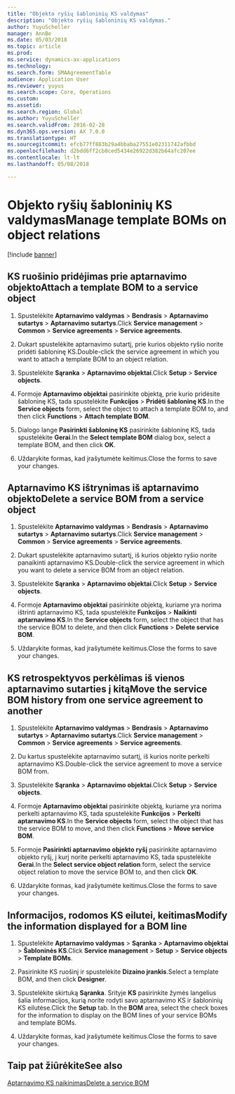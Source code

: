 ```yaml
---
title: "Objekto ryšių šabloninių KS valdymas"
description: "Objekto ryšių šabloninių KS valdymas."
author: YuyuScheller
manager: AnnBe
ms.date: 05/03/2018
ms.topic: article
ms.prod: 
ms.service: dynamics-ax-applications
ms.technology: 
ms.search.form: SMAAgreementTable
audience: Application User
ms.reviewer: yuyus
ms.search.scope: Core, Operations
ms.custom: 
ms.assetid: 
ms.search.region: Global
ms.author: YuyuScheller
ms.search.validFrom: 2016-02-28
ms.dyn365.ops.version: AX 7.0.0
ms.translationtype: HT
ms.sourcegitcommit: efcb77ff883b29a4bbaba27551e02311742afbbd
ms.openlocfilehash: d2bdd6ff2cb8ced5434e26922d382b64afc207ee
ms.contentlocale: lt-lt
ms.lasthandoff: 05/08/2018

---
```



# <a name="manage-template-boms-on-object-relations"></a><span data-ttu-id="dd493-103">Objekto ryšių šabloninių KS valdymas</span><span class="sxs-lookup"><span data-stu-id="dd493-103">Manage template BOMs on object relations</span></span> 

[!include [banner](../includes/banner.md)]


## <a name="attach-a-template-bom-to-a-service-object"></a><span data-ttu-id="dd493-104">KS ruošinio pridėjimas prie aptarnavimo objekto</span><span class="sxs-lookup"><span data-stu-id="dd493-104">Attach a template BOM to a service object</span></span>

1.  <span data-ttu-id="dd493-105">Spustelėkite **Aptarnavimo valdymas** \> **Bendrasis** \> **Aptarnavimo sutartys** \> **Aptarnavimo sutartys**.</span><span class="sxs-lookup"><span data-stu-id="dd493-105">Click **Service management** \> **Common** \> **Service agreements** \> **Service agreements**.</span></span>

2.  <span data-ttu-id="dd493-106">Dukart spustelėkite aptarnavimo sutartį, prie kurios objekto ryšio norite pridėti šabloninę KS.</span><span class="sxs-lookup"><span data-stu-id="dd493-106">Double-click the service agreement in which you want to attach a template BOM to an object relation.</span></span>

3.  <span data-ttu-id="dd493-107">Spustelėkite **Sąranka** \> **Aptarnavimo objektai**.</span><span class="sxs-lookup"><span data-stu-id="dd493-107">Click **Setup** \> **Service objects**.</span></span>

4.  <span data-ttu-id="dd493-108">Formoje **Aptarnavimo objektai** pasirinkite objektą, prie kurio pridėsite šabloninę KS, tada spustelėkite **Funkcijos** \> **Pridėti šabloninę KS**.</span><span class="sxs-lookup"><span data-stu-id="dd493-108">In the **Service objects** form, select the object to attach a template BOM to, and then click **Functions** \> **Attach template BOM**.</span></span>

5.  <span data-ttu-id="dd493-109">Dialogo lange **Pasirinkti šabloninę KS** pasirinkite šabloninę KS, tada spustelėkite **Gerai**.</span><span class="sxs-lookup"><span data-stu-id="dd493-109">In the **Select template BOM** dialog box, select a template BOM, and then click **OK**.</span></span>

6.  <span data-ttu-id="dd493-110">Uždarykite formas, kad įrašytumėte keitimus.</span><span class="sxs-lookup"><span data-stu-id="dd493-110">Close the forms to save your changes.</span></span>

## <a name="delete-a-service-bom-from-a-service-object"></a><span data-ttu-id="dd493-111">Aptarnavimo KS ištrynimas iš aptarnavimo objekto</span><span class="sxs-lookup"><span data-stu-id="dd493-111">Delete a service BOM from a service object</span></span>

1.  <span data-ttu-id="dd493-112">Spustelėkite **Aptarnavimo valdymas** \> **Bendrasis** \> **Aptarnavimo sutartys** \> **Aptarnavimo sutartys**.</span><span class="sxs-lookup"><span data-stu-id="dd493-112">Click **Service management** \> **Common** \> **Service agreements** \> **Service agreements**.</span></span>

2.  <span data-ttu-id="dd493-113">Dukart spustelėkite aptarnavimo sutartį, iš kurios objekto ryšio norite panaikinti aptarnavimo KS.</span><span class="sxs-lookup"><span data-stu-id="dd493-113">Double-click the service agreement in which you want to delete a service BOM from an object relation.</span></span>

3.  <span data-ttu-id="dd493-114">Spustelėkite **Sąranka** \> **Aptarnavimo objektai**.</span><span class="sxs-lookup"><span data-stu-id="dd493-114">Click **Setup** \> **Service objects**.</span></span>

4.  <span data-ttu-id="dd493-115">Formoje **Aptarnavimo objektai** pasirinkite objektą, kuriame yra norima ištrinti aptarnavimo KS, tada spustelėkite **Funkcijos** \> **Naikinti aptarnavimo KS**.</span><span class="sxs-lookup"><span data-stu-id="dd493-115">In the **Service objects** form, select the object that has the service BOM to delete, and then click **Functions** \> **Delete service BOM**.</span></span>

5.  <span data-ttu-id="dd493-116">Uždarykite formas, kad įrašytumėte keitimus.</span><span class="sxs-lookup"><span data-stu-id="dd493-116">Close the forms to save your changes.</span></span>

## <a name="move-the-service-bom-history-from-one-service-agreement-to-another"></a><span data-ttu-id="dd493-117">KS retrospektyvos perkėlimas iš vienos aptarnavimo sutarties į kitą</span><span class="sxs-lookup"><span data-stu-id="dd493-117">Move the service BOM history from one service agreement to another</span></span>

1.  <span data-ttu-id="dd493-118">Spustelėkite **Aptarnavimo valdymas** \> **Bendrasis** \> **Aptarnavimo sutartys** \> **Aptarnavimo sutartys**.</span><span class="sxs-lookup"><span data-stu-id="dd493-118">Click **Service management** \> **Common** \> **Service agreements** \> **Service agreements**.</span></span>

2.  <span data-ttu-id="dd493-119">Du kartus spustelėkite aptarnavimo sutartį, iš kurios norite perkelti aptarnavimo KS.</span><span class="sxs-lookup"><span data-stu-id="dd493-119">Double-click the service agreement to move a service BOM from.</span></span>

3.  <span data-ttu-id="dd493-120">Spustelėkite **Sąranka** \> **Aptarnavimo objektai**.</span><span class="sxs-lookup"><span data-stu-id="dd493-120">Click **Setup** \> **Service objects**.</span></span>

4.  <span data-ttu-id="dd493-121">Formoje **Aptarnavimo objektai** pasirinkite objektą, kuriame yra norima perkelti aptarnavimo KS, tada spustelėkite **Funkcijos** \> **Perkelti aptarnavimo KS**.</span><span class="sxs-lookup"><span data-stu-id="dd493-121">In the **Service objects** form, select the object that has the service BOM to move, and then click **Functions** \> **Move service BOM**.</span></span>

5.  <span data-ttu-id="dd493-122">Formoje **Pasirinkti aptarnavimo objekto ryšį** pasirinkite aptarnavimo objekto ryšį, į kurį norite perkelti aptarnavimo KS, tada spustelėkite **Gerai**.</span><span class="sxs-lookup"><span data-stu-id="dd493-122">In the **Select service object relation** form, select the service object relation to move the service BOM to, and then click **OK**.</span></span>

6.  <span data-ttu-id="dd493-123">Uždarykite formas, kad įrašytumėte keitimus.</span><span class="sxs-lookup"><span data-stu-id="dd493-123">Close the forms to save your changes.</span></span>

## <a name="modify-the-information-displayed-for-a-bom-line"></a><span data-ttu-id="dd493-124">Informacijos, rodomos KS eilutei, keitimas</span><span class="sxs-lookup"><span data-stu-id="dd493-124">Modify the information displayed for a BOM line</span></span>

1.  <span data-ttu-id="dd493-125">Spustelėkite **Aptarnavimo valdymas** \> **Sąranka** \> **Aptarnavimo objektai** \> **Šabloninės KS**.</span><span class="sxs-lookup"><span data-stu-id="dd493-125">Click **Service management** \> **Setup** \> **Service objects** \> **Template BOMs**.</span></span>

2.  <span data-ttu-id="dd493-126">Pasirinkite KS ruošinį ir spustelėkite **Dizaino įrankis**.</span><span class="sxs-lookup"><span data-stu-id="dd493-126">Select a template BOM, and then click **Designer**.</span></span>

3.  <span data-ttu-id="dd493-127">Spustelėkite skirtuką **Sąranka**. Srityje **KS** pasirinkite žymės langelius šalia informacijos, kurią norite rodyti savo aptarnavimo KS ir šabloninių KS eilutėse.</span><span class="sxs-lookup"><span data-stu-id="dd493-127">Click the **Setup** tab. In the **BOM** area, select the check boxes for the information to display on the BOM lines of your service BOMs and template BOMs.</span></span>

4.  <span data-ttu-id="dd493-128">Uždarykite formas, kad įrašytumėte keitimus.</span><span class="sxs-lookup"><span data-stu-id="dd493-128">Close the forms to save your changes.</span></span>

## <a name="see-also"></a><span data-ttu-id="dd493-129">Taip pat žiūrėkite</span><span class="sxs-lookup"><span data-stu-id="dd493-129">See also</span></span>

[<span data-ttu-id="dd493-130">Aptarnavimo KS naikinimas</span><span class="sxs-lookup"><span data-stu-id="dd493-130">Delete a service BOM</span></span>](delete-service-bom.md)

  



